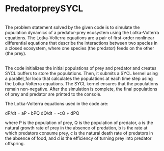 # PredatorpreySYCL
<br>The problem statement solved by the given code is to simulate the population dynamics of a predator-prey ecosystem using the Lotka-Volterra equations. The Lotka-Volterra equations are a pair of first-order nonlinear differential equations that describe the interactions between two species in a closed ecosystem, where one species (the predator) feeds on the other (the prey).</br>

<br>The code initializes the initial populations of prey and predator and creates SYCL buffers to store the populations. Then, it submits a SYCL kernel using a parallel_for loop that calculates the populations at each time step using the Lotka-Volterra equations. The SYCL kernel ensures that the populations remain non-negative. After the simulation is complete, the final populations of prey and predator are printed to the console.

The Lotka-Volterra equations used in the code are:

dP/dt = aP - bPQ
dQ/dt = -cQ + dPQ

where P is the population of prey, Q is the population of predator, a is the natural growth rate of prey in the absence of predation, b is the rate at which predators consume prey, c is the natural death rate of predators in the absence of food, and d is the efficiency of turning prey into predator offspring.</br>
